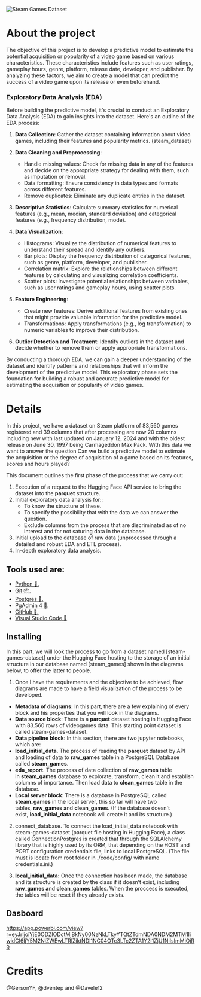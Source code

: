 ![Steam Games Dataset](https://gist.githubusercontent.com/dventep/fc64df11bc7aeb08ce9c231152970221/raw/a6f29556487e70e6a88eb6033779b8f25bf309b9/banner.png)

# About the project

The objective of this project is to develop a predictive model to estimate the potential acquisition or popularity of a video game based on various characteristics. These characteristics include features such as user ratings, gameplay hours, genre, platform, release date, developer, and publisher. By analyzing these factors, we aim to create a model that can predict the success of a video game upon its release or even beforehand.

### Exploratory Data Analysis (EDA)

Before building the predictive model, it's crucial to conduct an Exploratory Data Analysis (EDA) to gain insights into the dataset. Here's an outline of the EDA process:

1. **Data Collection**: Gather the dataset containing information about video games, including their features and popularity metrics. (steam_dataset)
   
2. **Data Cleaning and Preprocessing**: 
   - Handle missing values: Check for missing data in any of the features and decide on the appropriate strategy for dealing with them, such as imputation or removal.
   - Data formatting: Ensure consistency in data types and formats across different features.
   - Remove duplicates: Eliminate any duplicate entries in the dataset.
   
3. **Descriptive Statistics**: Calculate summary statistics for numerical features (e.g., mean, median, standard deviation) and categorical features (e.g., frequency distribution, mode).

4. **Data Visualization**: 
   - Histograms: Visualize the distribution of numerical features to understand their spread and identify any outliers.
   - Bar plots: Display the frequency distribution of categorical features, such as genre, platform, developer, and publisher.
   - Correlation matrix: Explore the relationships between different features by calculating and visualizing correlation coefficients.
   - Scatter plots: Investigate potential relationships between variables, such as user ratings and gameplay hours, using scatter plots.

5. **Feature Engineering**:
   - Create new features: Derive additional features from existing ones that might provide valuable information for the predictive model.
   - Transformations: Apply transformations (e.g., log transformation) to numeric variables to improve their distribution.

6. **Outlier Detection and Treatment**: Identify outliers in the dataset and decide whether to remove them or apply appropriate transformations.

By conducting a thorough EDA, we can gain a deeper understanding of the dataset and identify patterns and relationships that will inform the development of the predictive model. This exploratory phase sets the foundation for building a robust and accurate predictive model for estimating the acquisition or popularity of video games.

# Details

In this project, we have a dataset on Steam platform of 83,560 games registered and 39 columns that after processing are now 20 columns including new with last updated on January 12, 2024 and with the oldest release on June 30, 1997 being Carmageddon Max Pack. With this data we want to answer the question Can we build a predictive model to estimate the acquisition or the degree of acquisition of a game based on its features, scores and hours played?

This document outlines the first phase of the process that we carry out:

1. Execution of a request to the Hugging Face API service to bring the dataset into the **parquet** structure.
2. Initial exploratory data analysis for::
    - To know the structure of these.
    - To specify the possibility that with the data we can answer the question.
    - Exclude columns from the process that are discriminated as of no interest and for not saturing data in the database.
3. Initial upload to the database of raw data (unprocessed through a detailed and robust EDA and ETL process).
4. In-depth exploratory data analysis.

## Tools used are:

- [Python 🐍.](https://www.python.org/)
- [Git 📦.](https://git-scm.com/about)
- [Postgres 💽.](https://www.postgresql.org/)
- [PgAdmin 4 📇.](https://www.pgadmin.org/)
- [GitHub 💼.](https://github.com/)
- [Visual Studio Code 📝](https://code.visualstudio.com/)

## Installing

In this part, we will look the process to go from a dataset named [steam-games-dataset] under the Hugging Face hosting to the storage of an initial structure in our database named [steam_games] shown in the diagrams below, to offer the latter to people.

1. Once I have the requirements and the objective to be achieved, flow diagrams are made to have a field visualization of the process to be developed.
- **Metadata of diagrams:** In this part, there are a few explaining of every block and his properties that you will look in the diagrams.
- **Data source block**: There is a **parquet** dataset hosting in Hugging Face with 83.560 rows of videogames data. This starting point dataset is called steam-games-dataset.
- **Data pipeline block**: In this section, there are two jupyter notebooks, which are:
- **load_initial_data**. The process of reading the **parquet** dataset by API and loading of data to **raw_games** table in a PostgreSQL Database called **steam_games**.
- **eda_report**. The process of data collection of **raw_games** table in **steam_games** database to explorate, transform, clean it and establish columns of importance. Then load data to **clean_games** table in the database.
- **Local server block**: There is a database in PostgreSQL called **steam_games** in the local server, this so far will have two tables, **raw_games a**nd **clean_games**.
            (If the database doesn't exist, **load_initial_data** notebook will create it and its structure.)

2. connect_database. To connect the load_initial_data notebook with steam-games-dataset (parquet file hosting in Hugging Face), a class called ConnectionPostgres is created that through the SQLAlchemy library that is highly used by its ORM, that depending on the HOST and PORT configuration credentials file, links to local PostgreSQL. (The file must is locate from root folder in ./code/config/ with name credentials.ini.)

3. **local_initial_data:** Once the connection has been made, the database and its structure is created by the class if it doesn’t exist, including **raw_games a**nd **clean_games** tables. When the proccess is executed, the tables will be reset if they already exists.

## Dasboard
https://app.powerbi.com/view?r=eyJrIjoiYjE0ODZlODctMjBkNy00NzNkLTkyYTQtZTdmNDA0NDM2MTM1IiwidCI6IjY5M2NiZWEwLTRlZjktNDI1NC04OTc3LTc2ZTA1Y2I1ZjU1NiIsImMiOjR9

# Credits
@GersonYF, @dventep and @Davele12
